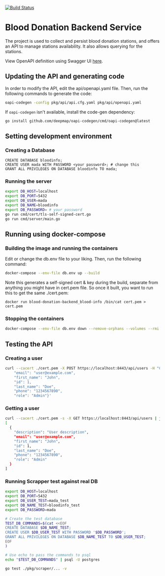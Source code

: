 [![Build Status](https://github.com/il-blood-donation-info/blood-donation-backend/actions/workflows/on_push.yml/badge.svg)](https://github.com/il-blood-donation-info/blood-donation-backend/actions/workflows/on_push.yml)

# Blood Donation Backend Service
The project is used to collect and persist blood donation stations, and offers an API to manage stations availability.
It also allows querying for the stations.

View OpenAPI definition using Swagger UI [here](https://generator.swagger.io/?url=https://raw.githubusercontent.com/il-blood-donation-info/blood-donation-backend/main/pkg/api/openapi.yaml#/).

## Updating the API and generating code
In order to modify the API, edit the api/openapi.yaml file. Then, run the following commands to generate the code:
```bash
oapi-codegen -config pkg/api/api.cfg.yaml pkg/api/openapi.yaml
```

If `oapi-codegen` isn't available, install the code-gen dependency:
```bash
go install github.com/deepmap/oapi-codegen/cmd/oapi-codegen@latest
```

## Setting development environment

### Creating a Database
```postgresql
CREATE DATABASE bloodinfo;
CREATE USER mada WITH PASSWORD <your password>; # change this
GRANT ALL PRIVILEGES ON DATABASE bloodinfo TO mada;
```

### Running the server
```bash
export DB_HOST=localhost
export DB_PORT=5432
export DB_USER=mada
export DB_NAME=bloodinfo
export DB_PASSWORD= # your password
go run cmd/cert/tls-self-signed-cert.go
go run cmd/server/main.go
```

## Running using docker-compose

### Building the image and running the containers
Edit or change the db.env file to your liking. Then, run the following command:

```bash
docker-compose --env-file db.env up --build
```

Note this generates a self-signed cert & key during the build, separate from anything you might have in cert.pem file.
So once it built, you want to run this to get the same ./cert.pem:
```
docker run blood-donation-backend_blood-info /bin/cat cert.pem > cert.pem
```

### Stopping the containers
```bash
docker-compose --env-file db.env down --remove-orphans --volumes --rmi local
```

## Testing the API

### Creating a user
```bash
curl --cacert ./cert.pem -X POST https://localhost:8443/api/users -H "Content-Type: application/json" -d '{"description": "User description",
    "email": "user@example.com",
    "first_name": "John",
    "id": 1,
    "last_name": "Doe",
    "phone": "1234567890",
    "role": "Admin"}'
```

### Getting a user
```bash
curl --cacert ./cert.pem -s -X GET https://localhost:8443/api/users | jq
[
  {
    "description": "User description",
    "email": "user@example.com",
    "first_name": "John",
    "id": 1,
    "last_name": "Doe",
    "phone": "1234567890",
    "role": "Admin"
  }
]
```

### Running Scrapper test against real DB
```bash
export DB_HOST=localhost
export DB_PORT=5432
export DB_USER_TEST=mada_test
export DB_NAME_TEST=bloodinfo_test
export DB_PASSWORD=mada

# Create the test database
TEST_DB_COMMANDS=$(cat <<EOF
CREATE DATABASE $DB_NAME_TEST;
CREATE USER $DB_USER_TEST WITH PASSWORD '$DB_PASSWORD';
GRANT ALL PRIVILEGES ON DATABASE $DB_NAME_TEST TO $DB_USER_TEST;
EOF
)

# Use echo to pass the commands to psql
echo "$TEST_DB_COMMANDS" | psql -U postgres

go test ./pkg/scraper/... -v
```

